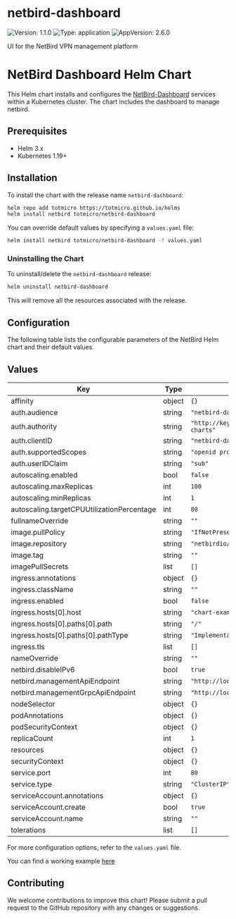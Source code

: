 # netbird-dashboard

![Version: 1.1.0](https://img.shields.io/badge/Version-1.1.0-informational?style=flat-square) ![Type: application](https://img.shields.io/badge/Type-application-informational?style=flat-square) ![AppVersion: 2.6.0](https://img.shields.io/badge/AppVersion-2.6.0-informational?style=flat-square)

UI for the NetBird VPN management platform
# NetBird Dashboard Helm Chart

This Helm chart installs and configures the [NetBird-Dashboard](https://github.com/netbirdio/dashboard) services within a Kubernetes cluster. The chart includes the dashboard to manage netbird.

## Prerequisites

- Helm 3.x
- Kubernetes 1.19+

## Installation

To install the chart with the release name `netbird-dashboard`:

```bash
helm repo add totmicro https://totmicro.github.io/helms
helm install netbird totmicro/netbird-dashboard
```

You can override default values by specifying a `values.yaml` file:

```bash
helm install netbird totmicro/netbird-dashboard -f values.yaml
```

### Uninstalling the Chart

To uninstall/delete the `netbird-dashboard` release:

```bash
helm uninstall netbird-dashboard
```

This will remove all the resources associated with the release.

## Configuration

The following table lists the configurable parameters of the NetBird Helm chart and their default values.

## Values

| Key | Type | Default | Description |
|-----|------|---------|-------------|
| affinity | object | `{}` |  |
| auth.audience | string | `"netbird-dashboard"` |  |
| auth.authority | string | `"http://keycloak.localtest.me:9000/realms/helm-charts"` |  |
| auth.clientID | string | `"netbird-dashboard"` |  |
| auth.supportedScopes | string | `"openid profile email offline_access api"` |  |
| auth.userIDClaim | string | `"sub"` |  |
| autoscaling.enabled | bool | `false` |  |
| autoscaling.maxReplicas | int | `100` |  |
| autoscaling.minReplicas | int | `1` |  |
| autoscaling.targetCPUUtilizationPercentage | int | `80` |  |
| fullnameOverride | string | `""` |  |
| image.pullPolicy | string | `"IfNotPresent"` |  |
| image.repository | string | `"netbirdio/dashboard"` |  |
| image.tag | string | `""` |  |
| imagePullSecrets | list | `[]` |  |
| ingress.annotations | object | `{}` |  |
| ingress.className | string | `""` |  |
| ingress.enabled | bool | `false` |  |
| ingress.hosts[0].host | string | `"chart-example.local"` |  |
| ingress.hosts[0].paths[0].path | string | `"/"` |  |
| ingress.hosts[0].paths[0].pathType | string | `"ImplementationSpecific"` |  |
| ingress.tls | list | `[]` |  |
| nameOverride | string | `""` |  |
| netbird.disableIPv6 | bool | `true` |  |
| netbird.managementApiEndpoint | string | `"http://localtest.me:8081"` |  |
| netbird.managementGrpcApiEndpoint | string | `"http://localtest.me:8081"` |  |
| nodeSelector | object | `{}` |  |
| podAnnotations | object | `{}` |  |
| podSecurityContext | object | `{}` |  |
| replicaCount | int | `1` |  |
| resources | object | `{}` |  |
| securityContext | object | `{}` |  |
| service.port | int | `80` |  |
| service.type | string | `"ClusterIP"` |  |
| serviceAccount.annotations | object | `{}` |  |
| serviceAccount.create | bool | `true` |  |
| serviceAccount.name | string | `""` |  |
| tolerations | list | `[]` |  |

For more configuration options, refer to the `values.yaml` file.

You can find a working example [here](./values-example.yaml)

## Contributing

We welcome contributions to improve this chart! Please submit a pull request to the GitHub repository with any changes or suggestions.

